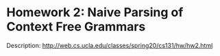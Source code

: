 # Homework 2: Naive Parsing of Context Free Grammars

Description: http://web.cs.ucla.edu/classes/spring20/cs131/hw/hw2.html
